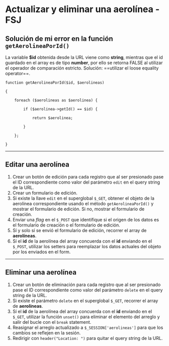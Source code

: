 # Actualizar y eliminar una aerolínea - FSJ

## Solución de mi error en la función `getAerolineaPorId()`

La variable **$id** obtenida desde la URL viene como **string**, mientras que el id guardado en el array es de tipo **number**, por ello se retorna FALSE al utilizar el operador de comparación estricto. Solución: ==utilizar el loose equality operator==.

```
function getAerolineaPorId($id, $aerolineas)

{

    foreach ($aerolineas as $aerolinea) {

        if ($aerolinea->getId() == $id) {

            return $aerolinea;

        }

    };

}
```

---

## Editar una aerolínea

1. Crear un botón de edición para cada registro que al ser presionado pase el ID correspondiente como valor del parámetro `edit` en el query string de la URL.
2. Crear un formulario de edición.
4. Si existe la llave `edit` en el superglobal `$_GET`, obtener el objeto de la aerolínea correspondiente usando el método `getAerolineaPorId()` y mostrar el formulario de edición. Si no, mostrar el formulario de creación.
5. Enviar una *flag* en el `$_POST` que identifique si el origen de los datos es el formulario de creación o el formulario de edición.
6. Sí y solo sí se envió el formulario de edición, recorrer el array de **aerolíneas**.
7. Sí el **id** de la aerolínea del array concuerda con el **id** enviando en el `$_POST`, utilizar los setters para reemplazar los datos actuales del objeto por los enviados en el form.

--- 
## Eliminar una aerolínea

1. Crear un botón de eliminación para cada registro que al ser presionado pase el ID correspondiente como valor del parámetro `delete` en el query string de la URL.
2. Si existe el parámetro `delete` en el superglobal `$_GET`, recorrer el array de **aerolíneas**.
3. Sí el **id** de la aerolínea del array concuerda con el **id** enviando en el `$_GET`, utilizar  la función `unset()` para eliminar el elemento del arreglo y salir del bucle con el `break` statement.
4. Reasignar el arreglo actualizado a `$_SESSION['aerolineas']` para que los cambios se reflejen en la sesión.
5. Redirigir con `header("Location: ")` para quitar el query string de la URL. 